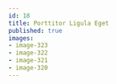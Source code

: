```yaml
---
id: 18
title: Porttitor Ligula Eget
published: true
images:
- image-323
- image-322
- image-321
- image-320
---
```

